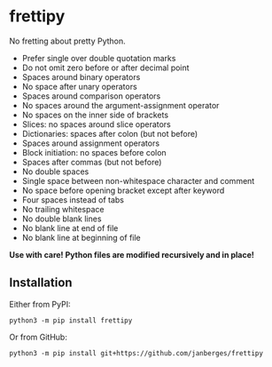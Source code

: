 # frettipy

No fretting about pretty Python.

* Prefer single over double quotation marks
* Do not omit zero before or after decimal point
* Spaces around binary operators
* No space after unary operators
* Spaces around comparison operators
* No spaces around the argument-assignment operator
* No spaces on the inner side of brackets
* Slices: no spaces around slice operators
* Dictionaries: spaces after colon (but not before)
* Spaces around assignment operators
* Block initiation: no spaces before colon
* Spaces after commas (but not before)
* No double spaces
* Single space between non-whitespace character and comment
* No space before opening bracket except after keyword
* Four spaces instead of tabs
* No trailing whitespace
* No double blank lines
* No blank line at end of file
* No blank line at beginning of file

**Use with care! Python files are modified recursively and in place!**

## Installation

Either from PyPI:

    python3 -m pip install frettipy

Or from GitHub:

    python3 -m pip install git+https://github.com/janberges/frettipy
